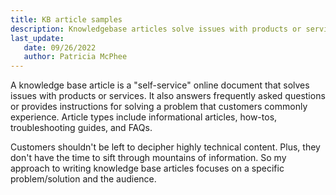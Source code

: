 ```yaml
---
title: KB article samples
description: Knowledgebase articles solve issues with products or services. Customers should not be left to decipher highly technical content. Plus, they don't have the time to sift through mountains of information. My approach to writing knowledgebase articles is by focusing on a specific problem/solution and the audience. 
last_update: 
   date: 09/26/2022
   author: Patricia McPhee
---
```


A knowledge base article is a "self-service" online document that solves issues with products or services. It also answers frequently asked questions or provides instructions for solving a problem that customers commonly experience. Article types include informational articles, how-tos, troubleshooting guides, and FAQs.

Customers shouldn't be left to decipher highly technical content. Plus, they don't have the time to sift through mountains of information. So my approach to writing knowledge base articles focuses on a specific problem/solution and the audience.  